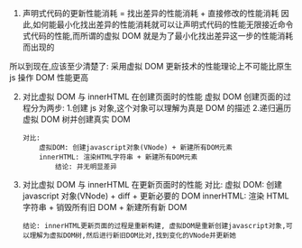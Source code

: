 1. 声明式代码的更新性能消耗 = 找出差异的性能消耗 + 直接修改的性能消耗
   因此,如何能最小化找出差异的性能消耗就可以让声明式代码的性能无限接近命令式代码的性能,而所谓的虚拟 DOM 就是为了最小化找出差异这一步的性能消耗而出现的

所以到现在,应该至少清楚了: 采用虚拟 DOM 更新技术的性能理论上不可能比原生 js 操作 DOM 性能更高

2.  对比虚拟 DOM 与 innerHTML 在创建页面时的性能
    虚拟 DOM 创建页面的过程分为两步: 1.创建 js 对象,这个对象可以理解为真是 DOM 的描述 2.递归遍历虚拟 DOM 树并创建真实 DOM

        对比:
        	虚拟DOM: 创建javascript对象(VNode) + 新建所有DOM元素
        	innerHTML: 渲染HTML字符串 + 新建所有DOM元素
        		结论: 并无明显差异

3.  对比虚拟 DOM 与 innerHTML 在更新页面时的性能
    对比:
    虚拟 DOM: 创建 javascript 对象(VNode) + diff + 更新必要的 DOM
    innerHTML: 渲染 HTML 字符串 + 销毁所有旧 DOM + 新建所有新 DOM

        结论: innerHTML更新页面的过程是重新构建, 虚拟DOM是重新创建javascript对象,可以理解为虚拟DOM树,然后进行新旧DOM比对,找到变化的VNode并更新她
